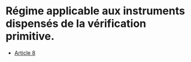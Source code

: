 # Régime applicable aux instruments dispensés de la vérification primitive.

- [Article 8](article-8.md)
